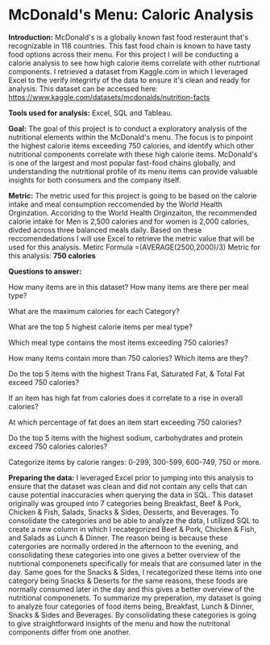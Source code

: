 # McDonald's Menu: Caloric Analysis

**Introduction:** McDonald's is a globally known fast food resteraunt that's recognizable in 118 countries. This fast food chain is known to have tasty food options across their menu. For this project I will be conducting a calorie analysis to see how high calorie items correlate with other nutrtional components. I retrieved a dataset from Kaggle.com in which I leveraged Excel to the verify integrirty of the data to ensure it's clean and ready for analysis. This dataset can be accessed here: https://www.kaggle.com/datasets/mcdonalds/nutrition-facts 

**Tools used for analysis:** Excel, SQL and Tableau.

**Goal:** The goal of this project is to conduct a exploratory analysis of the nutritional elements within the McDonald's menu. The focus is to pinpoint the highest calorie items exceeding 750 calories, and identify which other nutritional components correlate with these high calorie items. McDonald's is one of the largest and most popular fast-food chains globally, and understanding the nutritional profile of its menu items can provide valuable insights for both consumers and the company itself.

**Metric:** The metric used for this project is going to be based on the calorie intake and meal consumption reccomended by the World Health Orginzation. Accoridng to the World Health Orginzaiton, the recommended calorie intake for Men is 2,500 calories and for women is 2,000 calories, divded across three balanced meals daily. Based on these reccomendedations I will use Excel to retrieve the metric value that will be used for this analysis.
Metirc Formula =(AVERAGE(2500,2000)/3)
Metric for this analysis: **750 calories**

**Questions to answer:**

How many items are in this dataset? How many items are there per meal type?

What are the maximum calories for each Category?

What are the top 5 highest calorie items per meal type?

Which meal type contains the most items exceeding 750 calories?

How many items contain more than 750 calories? Which items are they?

Do the top 5 items with the highest Trans Fat, Saturated Fat, & Total Fat exceed 750 calories? 

If an item has high fat from calories does it correlate to a rise in overall calories?

At which percentage of fat does an item start exceeding 750 calories?

Do the top 5 items with the highest sodium, carbohydrates and protein exceed 750 calories calories? 

Categorize items by calorie ranges: 0-299, 300-599, 600-749, 750 or more.



**Preparing the data:** I leveraged Excel prior to jumping into this analysis to ensure that the dataset was clean and did not contain any cells that can cause potential inaccuracies when querying the data in SQL. This dataset originally was grouped into 7 categories being Breakfast, Beef & Pork, Chicken & Fish, Salads, Snacks & Sides, Desserts, and Beverages. To consolidate the categories and be able to analyze the data, I utilized SQL to create a new column in which I recategorized Beef & Pork, Chicken & Fish, and Salads as Lunch & Dinner. The reason being is because these catergories are normally ordered in the afternoon to the evening, and consolidating these categories into one gives a better overview of the nutrtional componenets specifically for meals that are consumed later in the day. Same goes for the Snacks & Sides, I recategorized these items into one category being Snacks & Deserts for the same reasons, these foods are normally consumed later in the day and this gives a better overview of the nutritional componenets. To summarize my preperation, my dataset is going to analyze four categories of food items being, Breakfast, Lunch & Dinner, Snacks & Sides and Beverages. By consolidating these categories is going to give straightforward insights of the menu and how the nutritonal components differ from one another.
